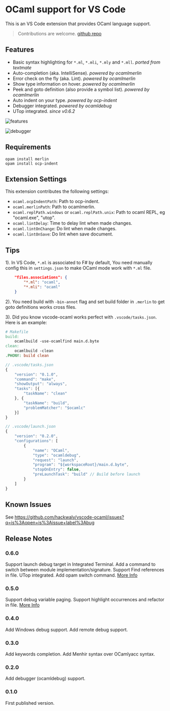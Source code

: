 # OCaml support for VS Code

This is an VS Code extension that provides OCaml language support.

> Contributions are welcome. [github repo](https://github.com/hackwaly/vscode-ocaml.git)

## Features

* Basic syntax highlighting for `*.ml`, `*.mli`, `*.mly` and `*.mll`. _ported from textmate_
* Auto-completion (aka. IntelliSense). _powered by ocamlmerlin_
* Error check on the fly (aka. Lint). _powered by ocamlmerlin_
* Show type information on hover. _powered by ocamlmerlin_
* Peek and goto definition (also provide a symbol list). _powered by ocamlmerlin_
* Auto indent on your type. _powered by ocp-indent_
* Debugger integrated. _powered by ocamldebug_
* UTop integrated. _since v0.6.2_

![features](https://i.giphy.com/26BRsQmMAHdg1LNRe.gif)

![debugger](https://i.giphy.com/l46Cx0HvCXnUrVOkU.gif)

## Requirements

```shell
opam install merlin
opam install ocp-indent
```

## Extension Settings

This extension contributes the following settings:

* `ocaml.ocpIndentPath`: Path to ocp-indent.
* `ocaml.merlinPath`: Path to ocamlmerlin.
* `ocaml.replPath.windows` or `ocaml.replPath.unix`: Path to ocaml REPL, eg "ocaml.exe", "utop".
* `ocaml.lintDelay`: Time to delay lint when made changes.
* `ocaml.lintOnChange`: Do lint when made changes.
* `ocaml.lintOnSave`: Do lint when save document.

## Tips

1). In VS Code, `*.ml` is associated to F# by default, You need manually config this in `settings.json` to make OCaml mode work with `*.ml` file.
```json
	"files.associations": {
		"*.ml": "ocaml",
		"*.mli": "ocaml"
	}
```
2). You need build with `-bin-annot` flag and set build folder in `.merlin` to get goto definitions works cross files.

3). Did you know vscode-ocaml works perfect with `.vscode/tasks.json`. Here is an example:

```Makefile
# Makefile
build:
	ocamlbuild -use-ocamlfind main.d.byte
clean:
	ocamlbuild -clean
.PHONY: build clean
```

```js
// .vscode/tasks.json
{
	"version": "0.1.0",
	"command": "make",
	"showOutput": "always",
	"tasks": [{
		"taskName": "clean"
	}, {
		"taskName": "build",
		"problemMatcher": "$ocamlc"
	}]
}
```

```js
// .vscode/launch.json
{
    "version": "0.2.0",
    "configurations": [
        {
            "name": "OCaml",
            "type": "ocamldebug",
            "request": "launch",
            "program": "${workspaceRoot}/main.d.byte",
            "stopOnEntry": false,
            "preLaunchTask": "build" // Build before launch
        }
    ]
}
```

## Known Issues

See https://github.com/hackwaly/vscode-ocaml/issues?q=is%3Aopen+is%3Aissue+label%3Abug

## Release Notes

### 0.6.0

Support launch debug target in Integrated Terminal.
Add a command to switch between module implementation/signature.
Support Find references in file.
UTop integrated.
Add opam switch command.
[More Info](https://github.com/hackwaly/vscode-ocaml/milestone/3?closed=1)

### 0.5.0

Support debug variable paging.
Support highlight occurrences and refactor in file.
[More Info](https://github.com/hackwaly/vscode-ocaml/milestone/1?closed=1)

### 0.4.0

Add Windows debug support.
Add remote debug support.

### 0.3.0

Add keywords completion.
Add Menhir syntax over OCamlyacc syntax.

### 0.2.0

Add debugger (ocamldebug) support.

### 0.1.0

First published version.
